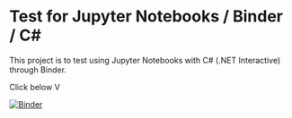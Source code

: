 # Test for Jupyter Notebooks / Binder / C#

This project is to test using Jupyter Notebooks with C# (.NET Interactive) through Binder.  

Click below V

[![Binder](https://mybinder.org/badge_logo.svg)](https://mybinder.org/v2/gh/jeremybytes/test-jupyter-csharp/HEAD?filepath=https%3A%2F%2Fgithub.com%2Fjeremybytes%2Ftest-jupyter-csharp%2Fblob%2Fmain%2FC%2523%2520Channels.ipynb)